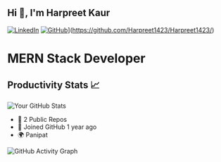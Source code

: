 ## Hi 👋, I'm Harpreet Kaur

[![LinkedIn](https://img.shields.io/badge/-LinkedIn-blue?style=flat&logo=Linkedin&logoColor=white)](https://www.linkedin.com/in/harpreet01414)
[![GitHub](https://img.shields.io/badge/-GitHub-gray?style=flat&logo=GitHub&logoColor=white)]([your-github-url)](https://github.com/Harpreet1423/Harpreet1423/)

# MERN Stack Developer

## Productivity Stats 📈

![Your GitHub Stats](https://github-readme-stats.vercel.app/api?username=harpreet1423&show_icons=true&theme=radical&count_private=true)

- 📁 2 Public Repos
- 📅 Joined GitHub 1 year ago
- 🌍 Panipat

![GitHub Activity Graph](https://github-readme-activity-graph.cyclic.app/graph?username=harpreet1423&theme=react-dark)




<!---
Harpreet1423/Harpreet1423 is a ✨ special ✨ repository because its `README.md` (this file) appears on your GitHub profile.
You can click the Preview link to take a look at your changes.
--->
